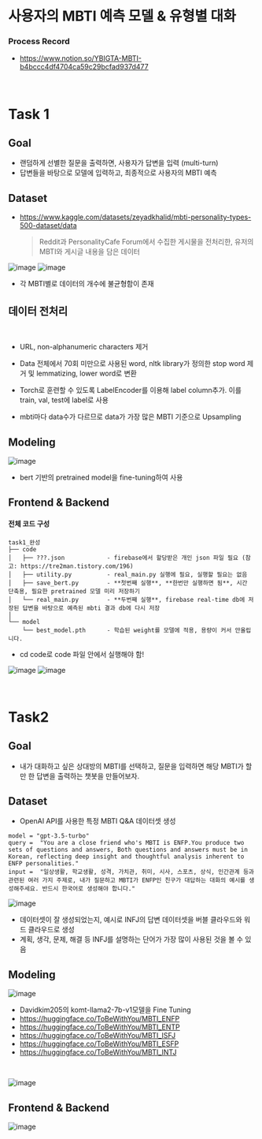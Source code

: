 # 사용자의 MBTI 예측 모델 & 유형별 대화

### Process Record
- https://www.notion.so/YBIGTA-MBTI-b4bccc4df4704ca59c29bcfad937d477

<br>

# Task 1

## Goal
- 랜덤하게 선별한 질문을 출력하면, 사용자가 답변을 입력 (multi-turn)
- 답변들을 바탕으로 모델에 입력하고, 최종적으로 사용자의 MBTI 예측

## Dataset
- https://www.kaggle.com/datasets/zeyadkhalid/mbti-personality-types-500-dataset/data
  > Reddit과 PersonalityCafe Forum에서 수집한 게시물을 전처리한, 유저의 MBTI와 게시글 내용을 담은 데이터

![image](https://github.com/chaehyun1/study/assets/108905986/c04df444-da62-416f-91ab-8703d32c819a)
![image](https://github.com/chaehyun1/study/assets/108905986/2786bf3c-9be2-4c38-941e-efa15e01728e)

* 각 MBTI별로 데이터의 개수에 불균형함이 존재

## 데이터 전처리
<br>

- URL, non-alphanumeric characters 제거

- Data 전체에서 70회 미만으로 사용된 word, nltk library가 정의한 stop word 제거
및 lemmatizing, lower word로 변환

- Torch로 훈련할 수 있도록 LabelEncoder를 이용해 label column추가. 이를 train,
val, test에 label로 사용

- mbti마다 data수가 다르므로 data가 가장 많은 MBTI 기준으로 Upsampling

## Modeling
![image](https://github.com/chaehyun1/study/assets/108905986/72e4bd77-145a-4d3c-8b05-8755ed71afae)
- bert 기반의 pretrained model을 fine-tuning하여 사용  

## Frontend & Backend

#### 전체 코드 구성
```
task1_완성  
├── code
│   ├── ???.json            - firebase에서 할당받은 개인 json 파일 필요 (참고: https://tre2man.tistory.com/196)
│   ├── utility.py          - real_main.py 실행에 필요, 실행할 필요는 없음 
│   ├── save_bert.py        - **첫번째 실행**, **한번만 실행하면 됨**, 시간 단축용, 필요한 pretrained 모델 미리 저장하기 
│   └── real_main.py        - **두번째 실행**, firebase real-time db에 저장된 답변을 바탕으로 예측된 mbti 결과 db에 다시 저장
│  
└── model                          
    └── best_model.pth      - 학습된 weight를 모델에 적용, 용량이 커서 안올립니다.
```
- cd code로 code 파일 안에서 실행해야 함!

![image](https://github.com/chaehyun1/study/assets/108905986/fa958668-8ec6-4b2f-8857-368f3343197a)
![image](https://github.com/chaehyun1/study/assets/108905986/55064238-4e41-4860-96a9-da17ffe62a54)


<br>

# Task2

## Goal
- 내가 대화하고 싶은 상대방의 MBTI를 선택하고, 질문을 입력하면 해당 MBTI가 할만 한 답변을 출력하는 챗봇을 만들어보자.

## Dataset
- OpenAI API를 사용한 특정 MBTI Q&A 데이터셋 생성

```
model = "gpt-3.5-turbo"
query =  "You are a close friend who's MBTI is ENFP.You produce two sets of questions and answers, Both questions and answers must be in Korean, reflecting deep insight and thoughtful analysis inherent to ENFP personalities."
input =  "일상생활, 학교생활, 성격, 가치관, 취미, 시사, 스포츠, 상식, 인간관계 등과 관련된 여러 가지 주제로, 내가 질문하고 MBTI가 ENFP인 친구가 대답하는 대화의 예시를 생성해주세요. 반드시 한국어로 생성해야 합니다."
```
![image](https://github.com/chaehyun1/study/assets/108905986/ab60ebbd-ba4f-4273-838d-ce9915024513)

* 데이터셋이 잘 생성되었는지, 예시로 INFJ의 답변 데이터셋을 버블 클라우드와 워드 클라우드로 생성
* 계획, 생각, 문제, 해결 등 INFJ를 설명하는 단어가 가장 많이 사용된 것을 볼 수 있음

## Modeling
![image](https://github.com/chaehyun1/study/assets/108905986/440d02d2-0355-4cb7-bd09-744373ea8c8f)
- Davidkim205의 komt-llama2-7b-v1모델을 Fine Tuning
- https://huggingface.co/ToBeWithYou/MBTI_ENFP
- https://huggingface.co/ToBeWithYou/MBTI_ENTP
- https://huggingface.co/ToBeWithYou/MBTI_ISFJ
- https://huggingface.co/ToBeWithYou/MBTI_ESFP
- https://huggingface.co/ToBeWithYou/MBTI_INTJ

<br>

![image](https://github.com/chaehyun1/ybigta_coding_camp/assets/108905986/408112d7-e440-4823-a7f3-a157e8a67054)

## Frontend & Backend
![image](https://github.com/chaehyun1/study/assets/108905986/6d95630e-7d5a-4d8a-8737-76cf3f359545)
